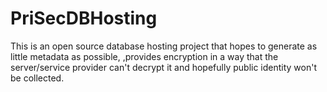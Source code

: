 # PriSecDBHosting

This is an open source database hosting project that hopes to generate as little metadata as possible,
,provides encryption in a way that the server/service provider can't decrypt it and
hopefully public identity won't be collected.
